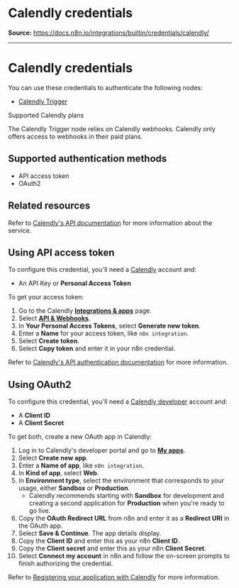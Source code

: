 # Calendly credentials

**Source:** https://docs.n8n.io/integrations/builtin/credentials/calendly/

---

# Calendly credentials

You can use these credentials to authenticate the following nodes:

- [Calendly Trigger](../../trigger-nodes/n8n-nodes-base.calendlytrigger/)

Supported Calendly plans

The Calendly Trigger node relies on Calendly webhooks. Calendly only offers access to webhooks in their paid plans.

## Supported authentication methods

- API access token
- OAuth2

## Related resources

Refer to [Calendly's API documentation](https://developer.calendly.com/getting-started) for more information about the service.

## Using API access token

To configure this credential, you'll need a [Calendly](https://www.calendly.com/) account and:

- An API Key or **Personal Access Token**

To get your access token:

1. Go to the Calendly [**Integrations & apps**](https://calendly.com/integrations) page.
2. Select [**API & Webhooks**](https://calendly.com/integrations/api_webhooks).
3. In **Your Personal Access Tokens**, select **Generate new token**.
4. Enter a **Name** for your access token, like `n8n integration`.
5. Select **Create token**.
6. Select **Copy token** and enter it in your n8n credential.

Refer to [Calendly's API authentication documentation](https://developer.calendly.com/how-to-authenticate-with-personal-access-tokens) for more information.

## Using OAuth2

To configure this credential, you'll need a [Calendly developer](https://developer.calendly.com) account and:

- A **Client ID**
- A **Client Secret**

To get both, create a new OAuth app in Calendly:

1. Log in to Calendly's developer portal and go to [**My apps**](https://developer.calendly.com/console/apps).
2. Select **Create new app**.
3. Enter a **Name of app**, like `n8n integration`.
4. In **Kind of app**, select **Web**.
5. In **Environment type**, select the environment that corresponds to your usage, either **Sandbox** or **Production**.
   - Calendly recommends starting with **Sandbox** for development and creating a second application for **Production** when you're ready to go live.
6. Copy the **OAuth Redirect URL** from n8n and enter it as a **Redirect URI** in the OAuth app.
7. Select **Save & Continue**. The app details display.
8. Copy the **Client ID** and enter this as your n8n **Client ID**.
9. Copy the **Client secret** and enter this as your n8n **Client Secret**.
10. Select **Connect my account** in n8n and follow the on-screen prompts to finish authorizing the credential.

Refer to [Registering your application with Calendly](https://developer.calendly.com/create-a-developer-account) for more information.
